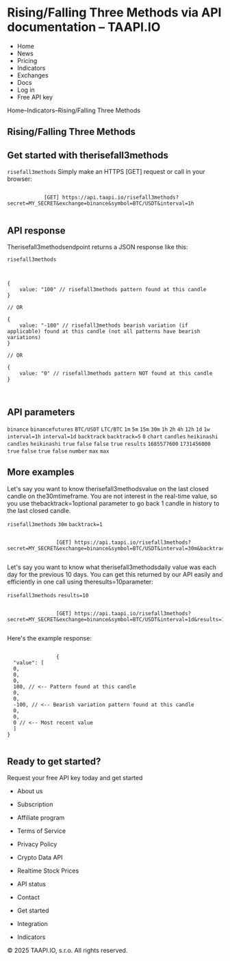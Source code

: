 # Rising/Falling Three Methods via API documentation – TAAPI.IO

- Home
- News
- Pricing
- Indicators
- Exchanges
- Docs
- Log in
- Free API key

Home–Indicators–Rising/Falling Three Methods


## Rising/Falling Three Methods

## Get started with therisefall3methods
`risefall3methods` Simply make an HTTPS [GET] request or call in your browser:


```

			[GET] https://api.taapi.io/risefall3methods?secret=MY_SECRET&exchange=binance&symbol=BTC/USDT&interval=1h
		
```

## API response
Therisefall3methodsendpoint returns a JSON response like this:

`risefall3methods` 
```

			
{
    value: "100" // risefall3methods pattern found at this candle
}
				
// OR

{
    value: "-100" // risefall3methods bearish variation (if applicable) found at this candle (not all patterns have bearish variations)
}
				
// OR
				
{
    value: "0" // risefall3methods pattern NOT found at this candle
}
			
		
```

## API parameters
`binance` `binancefutures` `BTC/USDT` `LTC/BTC` `1m` `5m` `15m` `30m` `1h` `2h` `4h` `12h` `1d` `1w` `interval=1h` `interval=1d` `backtrack` `backtrack=5` `0` `chart` `candles` `heikinashi` `candles` `heikinashi` `true` `false` `false` `true` `results` `1685577600` `1731456000` `true` `false` `true` `false` `number` `max` `max` 
## More examples
Let's say you want to know therisefall3methodsvalue on the last closed candle on the30mtimeframe. You are not interest in the real-time value, so you use thebacktrack=1optional parameter to go back 1 candle in history to the last closed candle.

`risefall3methods` `30m` `backtrack=1` 
```

				[GET] https://api.taapi.io/risefall3methods?secret=MY_SECRET&exchange=binance&symbol=BTC/USDT&interval=30m&backtrack=1
			
```
Let's say you want to know what therisefall3methodsdaily value was each day for the previous 10 days. You can get this returned by our API easily and efficiently in one call using theresults=10parameter:

`risefall3methods` `results=10` 
```

				[GET] https://api.taapi.io/risefall3methods?secret=MY_SECRET&exchange=binance&symbol=BTC/USDT&interval=1d&results=10
			
```
Here's the example response:


```

				{
  "value": [
  0,
  0,
  0,
  100, // <-- Pattern found at this candle
  0,
  0,
  -100, // <-- Bearish variation pattern found at this candle
  0,
  0,
  0 // <-- Most recent value 
  ]
}
			
```

## Ready to get started?
Request your free API key today and get started

- About us
- Subscription
- Affiliate program
- Terms of Service
- Privacy Policy
- Crypto Data API
- Realtime Stock Prices
- API status
- Contact

- Get started
- Integration
- Indicators

© 2025 TAAPI.IO, s.r.o. All rights reserved.

